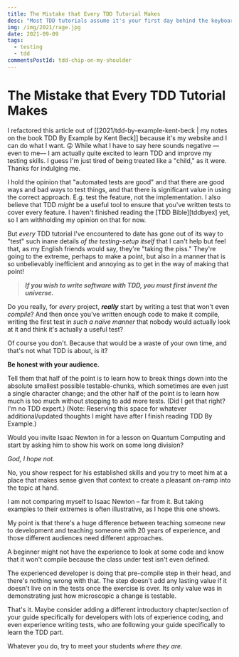 ```yaml
---
title: The Mistake that Every TDD Tutorial Makes
desc: "Most TDD tutorials assume it's your first day behind the keyboard"
img: /img/2021/rage.jpg
date: 2021-09-09
tags:
  - testing
  - tdd
commentsPostId: tdd-chip-on-my-shoulder
---
```


# The Mistake that Every TDD Tutorial Makes

I refactored this article out of [[2021/tdd-by-example-kent-beck | my notes on the book TDD By Example by Kent Beck]] because it's my website and I can do what I want. 😜 While what I have to say here sounds negative &mdash;even to me&mdash; I am actually quite excited to learn TDD and improve my testing skills. I guess I'm just tired of being treated like a "child," as it were. Thanks for indulging me.

I hold the opinion that "automated tests are good" and that there are good ways and bad ways to test things, and that there is significant value in using the correct approach. E.g. test the feature, not the implementation. I also believe that TDD _might_ be a useful tool to ensure that you've written tests to cover every feature. I haven't finished reading the [TDD Bible][tddbyex] yet, so I am withholding my opinion on that for now.

But _every_ TDD tutorial I've encountered to date has gone out of its way to "test" such inane details _of the testing-setup itself_ that I can't help but feel that, as my English friends would say, they're "taking the piss." They're going to the extreme, perhaps to make a point, but also in a manner that is so unbelievably inefficient and annoying as to get in the way of making that point!

> _**If you wish to write software with TDD, you must first invent the universe.**_

Do you really, for _every_ project, _**really**_ start by writing a test that won't even _compile_? And then once you've written enough code to make it compile, writing the first test in _such a naïve manner_ that nobody would actually look at it and think it's actually a useful test?

Of course you don't. Because that would be a waste of your own time, and that's not what TDD is about, is it?

**Be honest with your audience.**

Tell them that half of the point is to learn how to break things down into the absolute smallest possible testable-chunks, which sometimes are even just a single character change; and the other half of the point is to learn how much is too much without stopping to add more tests. (Did I get that right? I'm no TDD expert.) (Note: Reserving this space for whatever additional/updated thoughts I might have after I finish reading TDD By Example.)

Would you invite Isaac Newton in for a lesson on Quantum Computing and start by asking him to show his work on some long division?

_God, I hope not._

No, you show respect for his established skills and you try to meet him at a place that makes sense given that context to create a pleasant on-ramp into the topic at hand.

I am not comparing myself to Isaac Newton &ndash; far from it. But taking examples to their extremes is often illustrative, as I hope this one shows.

My point is that there's a huge difference between teaching someone new to development and teaching someone with 20 years of experience, and those different audiences need different approaches.

A beginner might not have the experience to look at some code and know that it won't compile because the class under test isn't even defined.

The experienced developer is doing that pre-compile step in their head, and there's nothing wrong with that. The step doesn't add any lasting value if it doesn't live on in the tests once the exercise is over. Its only value was in demonstrating just how microscopic a change is testable.

That's it. Maybe consider adding a different introductory chapter/section of your guide specifically for developers with lots of experience coding, and even experience writing tests, who are following your guide specifically to learn the TDD part.

Whatever you do, try to meet your students _where they are_.
